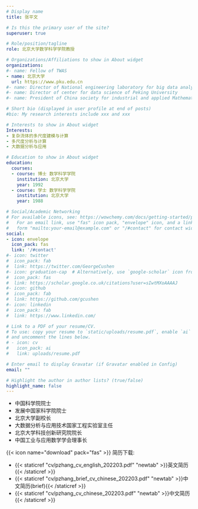 ```yaml
---
# Display name
title: 张平文

# Is this the primary user of the site?
superuser: true

# Role/position/tagline
role: 北京大学数学科学学院教授

# Organizations/Affiliations to show in About widget
organizations:
#- name: Fellow of TWAS
- name: 北京大学
  url: https://www.pku.edu.cn
#- name: Director of National engineering laboratory for big data analysis and applications
#- name: Director of center for data science of Peking University
#- name: President of China society for industrial and applied Mathematics

# Short bio (displayed in user profile at end of posts)
#bio: My research interests include xxx and xxx

# Interests to show in About widget
Interests:
- 复杂流体的多尺度建模与计算
- 多尺度分析与计算
- 大数据分析与应用

# Education to show in About widget
education:
  courses:
  - course: 博士 数学科学学院
    institution: 北京大学
    year: 1992
  - course: 学士 数学科学学院
    institution: 北京大学
    year: 1988

# Social/Academic Networking
# For available icons, see: https://wowchemy.com/docs/getting-started/page-builder/#icons
#   For an email link, use "fas" icon pack, "envelope" icon, and a link in the
#   form "mailto:your-email@example.com" or "/#contact" for contact widget.
social:
- icon: envelope
  icon_pack: fas
  link: '/#contact'
#- icon: twitter
#  icon_pack: fab
#  link: https://twitter.com/GeorgeCushen
#- icon: graduation-cap  # Alternatively, use `google-scholar` icon from `ai` icon pack
#  icon_pack: fas
#  link: https://scholar.google.co.uk/citations?user=sIwtMXoAAAAJ
#- icon: github
#  icon_pack: fab
#  link: https://github.com/gcushen
#- icon: linkedin
#  icon_pack: fab
#  link: https://www.linkedin.com/

# Link to a PDF of your resume/CV.
# To use: copy your resume to `static/uploads/resume.pdf`, enable `ai` icons in `params.toml`, 
# and uncomment the lines below.
# - icon: cv
#   icon_pack: ai
#   link: uploads/resume.pdf

# Enter email to display Gravatar (if Gravatar enabled in Config)
email: ""

# Highlight the author in author lists? (true/false)
highlight_name: false
---
```


- 中国科学院院士
- 发展中国家科学院院士
- 北京大学副校长
- 大数据分析与应用技术国家工程实验室主任
- 北京大学科技创新研究院院长
- 中国工业与应用数学学会理事长


{{< icon name="download" pack="fas" >}} 简历下载:
- {{< staticref "cv/pzhang_cv_english_202203.pdf" "newtab" >}}英文简历{{< /staticref >}}
- {{< staticref "cv/pzhang_brief_cv_chinese_202203.pdf" "newtab" >}}中文简历(brief){{< /staticref >}}
- {{< staticref "cv/pzhang_cv_chinese_202203.pdf" "newtab" >}}中文简历{{< /staticref >}}

